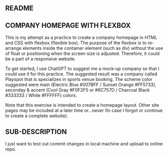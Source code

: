 ## README

## COMPANY HOMEPAGE WITH FLEXBOX

This is my attempt as a practice to create a company homepage in HTML and CSS with flexbox (flexible box).
The purpose of the flexbox is to re-arrange elements inside the container element (such as div) without the use of float or positioning when the screen size is adjusted.
Therefore, it could be a part of a responsive website.

To get started, I use ChatGPT to suggest me a mock-up company so that I could use it for this practice. The suggested result was a company called Playspot that is specializes in sports venue booking. 
The scheme color suggested were main (Electric Blue #007BFF / Sunset Orange #FF5733), seconday & accent (Cool Gray #F0F2F5 or #6C757D / Charcoal Black #333333 / White #FFFFFF) colors.

Note that this exercise is intended to create a homepage layout. Other site pages may be included at a later time or...never (In case I forgot or continue to create a complete website).

## SUB-DESCRIPTION
I just want to test out commit changes in local machine and upload to online repo.